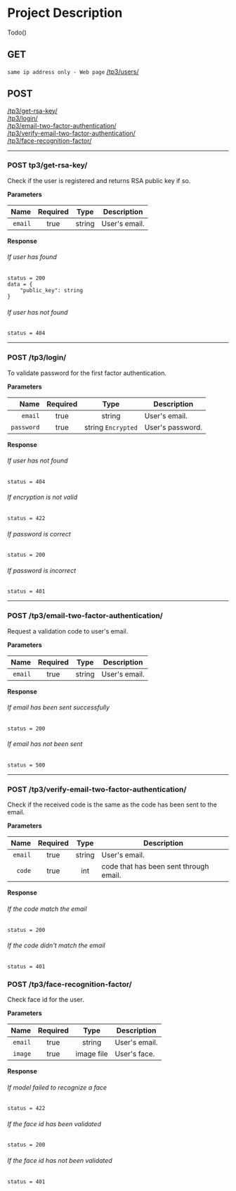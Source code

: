 # Project Description
Todo()

## GET
`same ip address only - Web page` [/tp3/users/](#get-1billingretrieve-billing-datajson) <br/>

## POST
[/tp3/get-rsa-key/]() <br/>
[/tp3/login/]() <br/>
[/tp3/email-two-factor-authentication/]() <br/>
[/tp3/verify-email-two-factor-authentication/]() <br/>
[/tp3/face-recognition-factor/]() <br/>
___

### POST tp3/get-rsa-key/
Check if the user is registered and returns RSA public key if so.

**Parameters**

|          Name | Required |  Type  | Description   |
|--------------:|:--------:|:------:|---------------|
|       `email` |   true   | string | User's email. |

**Response**

###### If user has found
```
status = 200
data = {
    "public_key": string
}
```
###### If user has not found
```
status = 404
```
___

### POST /tp3/login/
To validate password for the first factor authentication.

**Parameters**

|       Name | Required |        Type        | Description      |
|-----------:|:--------:|:------------------:|------------------|
|    `email` |   true   |       string       | User's email.    |
| `password` |   true   | string `Encrypted` | User's password. |

**Response**
###### If user has not found
```
status = 404
```
###### If encryption is not valid
```
status = 422
```
###### If password is correct
```
status = 200
```
###### If password is incorrect
```
status = 401
```
___

### POST /tp3/email-two-factor-authentication/
Request a validation code to user's email.

**Parameters**

|       Name | Required |        Type        | Description      |
|-----------:|:--------:|:------------------:|------------------|
|    `email` |   true   |       string       | User's email.    |

**Response**

###### If email has been sent successfully
```
status = 200
```
###### If email has not been sent
```
status = 500
```
___

### POST /tp3/verify-email-two-factor-authentication/
Check if the received code is the same as the code has been sent to the email.

**Parameters**

|    Name | Required |  Type  | Description                            |
|--------:|:--------:|:------:|----------------------------------------|
| `email` |   true   | string | User's email.                          |
|  `code` |   true   |  int   | code that has been sent through email. |

**Response**

###### If the code match the email
```
status = 200
```
###### If the code didn't match the email
```
status = 401
``` 

### POST /tp3/face-recognition-factor/
Check face id for the user.

**Parameters**

|    Name | Required |    Type    | Description   |
|--------:|:--------:|:----------:|---------------|
| `email` |   true   |   string   | User's email. |
| `image` |   true   | image file | User's face.  |

**Response**

###### If model failed to recognize a face
```
status = 422
```
###### If the face id has been validated
```
status = 200
``` 
###### If the face id has not been validated
```
status = 401
``` 